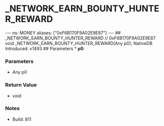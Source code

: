 # _NETWORK_EARN_BOUNTY_HUNTER_REWARD

--- ns: MONEY aliases: ["0xF6B170F9A02E9E87"] --- ## _NETWORK_EARN_BOUNTY_HUNTER_REWARD  // 0xF6B170F9A02E9E87 void _NETWORK_EARN_BOUNTY_HUNTER_REWARD(Any p0);  NativeDB Introduced: v1493  ## Parameters * **p0**:

### Parameters
* Any p0

### Return Value
* void

### Notes
* Build: 811

